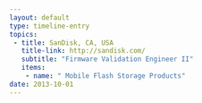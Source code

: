 ```yaml
---
layout: default
type: timeline-entry
topics:
 - title: SanDisk, CA, USA
   title-link: http://sandisk.com/
   subtitle: "Firmware Validation Engineer II"
   items:
    - name: " Mobile Flash Storage Products"
date: 2013-10-01
---
```

